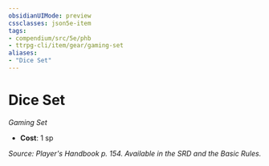 ```yaml
---
obsidianUIMode: preview
cssclasses: json5e-item
tags:
- compendium/src/5e/phb
- ttrpg-cli/item/gear/gaming-set
aliases: 
- "Dice Set"
---
```

# Dice Set
*Gaming Set*  

- **Cost**: 1 sp

*Source: Player's Handbook p. 154. Available in the SRD and the Basic Rules.*